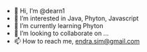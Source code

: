 - 👋 Hi, I’m @dearn1
- 👀 I’m interested in Java, Phyton, Javascript
- 🌱 I’m currently learning Phyton
- 💞️ I’m looking to collaborate on ...
- 📫 How to reach me, endra.sim@gmail.com

<!---
dearn1/dearn1 is a ✨ special ✨ repository because its `README.md` (this file) appears on your GitHub profile.
You can click the Preview link to take a look at your changes.
--->
